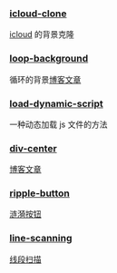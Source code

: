 ### [icloud-clone](./icloud-clone)
[icloud](//www.icloud.com/) 的背景克隆

### [loop-background](./loop-background)
循环的背景[博客文章](//keyfoxth.github.io/2015/10/23/circular-background/)

### [load-dynamic-script](./load-dynamic-script)
一种动态加载 js 文件的方法

### [div-center](./div-center)
[博客文章](//keyfoxth.github.io/2015/12/10/div-center/)

### [ripple-button](./ripple-button)
[涟漪按钮](//keyfoxth.github.io/demo/ripple-button)

### [line-scanning](./line-scanning)
[线段扫描](//keyfoxth.github.io/demo/line-scanning)
